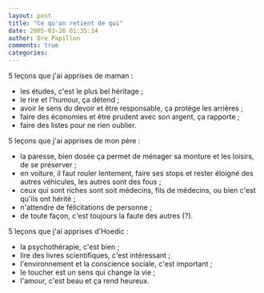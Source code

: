 ```yaml
---
layout: post
title: "Ce qu'on retient de qui"
date: 2005-03-26 01:35:14
author: Dre Papillon
comments: true
categories: 
---
```



5 leçons que j'ai apprises de maman :

- les études, c'est le plus bel héritage ;<br/>
- le rire et l'humour, ça détend ;<br/>
- avoir le sens du devoir et être responsable, ça protège les arrières ;<br/>
- faire des économies et être prudent avec son argent, ça rapporte ;<br/>
- faire des listes pour ne rien oublier.

5 leçons que j'ai apprises de mon père :

- la paresse, bien dosée ça permet de ménager sa monture et les loisirs, de se préserver ;<br/>
- en voiture, il faut rouler lentement, faire ses stops et rester éloigné des autres véhicules, les autres sont des fous ;<br/>
- ceux qui sont riches sont soit médecins, fils de médecins, ou bien c'est qu'ils ont hérité ;<br/>
- n'attendre de félicitations de personne ;<br/>
- de toute façon, c'est toujours la faute des autres (?).

5 leçons que j'ai apprises d'Hoedic :

- la psychothérapie, c'est bien ;<br/>
- lire des livres scientifiques, c'est intéressant ;<br/>
- l'environnement et la conscience sociale, c'est important ;<br/>
- le toucher est un sens qui change la vie ;<br/>
- l'amour, c'est beau et ça rend heureux.